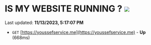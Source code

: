 # IS MY WEBSITE RUNNING ? [![](https://img.shields.io/static/v1?label=Sponsor&message=%E2%9D%A4&logo=GitHub&color=%23fe8e86)](https://github.com/sponsors/<username>)

Last updated: **11/13/2023, 5:17:07 PM**

- `GET` [https://youssefservice.me](https://youssefservice.me) - **Up** (668ms)
